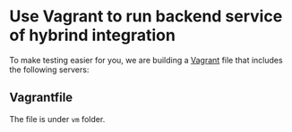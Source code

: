 # Use Vagrant to run backend service of hybrind integration

To make testing easier for you, we are building a [Vagrant](https://www.vagrantup.com/intro/getting-started/) file that includes the following servers:


## Vagrantfile
The file is under `vm` folder.
